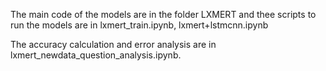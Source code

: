The main code of the models are in the folder LXMERT and thee scripts to run the models are in lxmert_train.ipynb, lxmert+lstmcnn.ipynb

The accuracy calculation and error analysis are in lxmert_newdata_question_analysis.ipynb.
